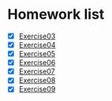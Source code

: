 # Homework list
- [x] [Exercise03](https://github.com/oohhooh/compuational_physics_N2014301020080/blob/master/Homework3.md)
- [x] [Exercise04](https://github.com/oohhooh/compuational_physics_N2014301020080/blob/master/Homework4.md)
- [x] [Exercise05](https://github.com/oohhooh/compuational_physics_N2014301020080/blob/master/Homework5.md)
- [x] [Exercise06](https://github.com/oohhooh/compuational_physics_N2014301020080/blob/master/Homework6.md)
- [x] [Exercise07](https://github.com/oohhooh/compuational_physics_N2014301020080/blob/master/Homework7.md)
- [x] [Exercise08](https://github.com/oohhooh/compuational_physics_N2014301020080/blob/master/Homework8.md)    
- [x] [Exercise09](https://github.com/oohhooh/compuational_physics_N2014301020080/blob/master/Homework9.md)
